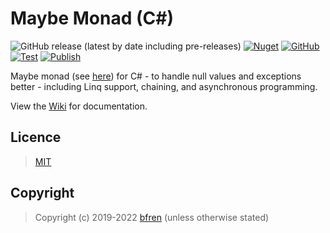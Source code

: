 # Maybe Monad (C#)

![GitHub release (latest by date including pre-releases)](https://img.shields.io/github/v/release/bfren/maybe?include_prereleases&label=Release) [![Nuget](https://img.shields.io/nuget/dt/MaybeF?label=Downloads)](https://www.nuget.org/packages/maybef/) [![GitHub](https://img.shields.io/github/license/bfren/maybe?label=Licence)](https://mit.bfren.dev/2019)<br/>[![Test](https://github.com/bfren/maybe/actions/workflows/test.yml/badge.svg)](https://github.com/bfren/maybe/actions/workflows/test.yml) [![Publish](https://github.com/bfren/maybe/actions/workflows/publish.yml/badge.svg)](https://github.com/bfren/maybe/actions/workflows/publish.yml)

Maybe monad (see [here](https://en.wikipedia.org/wiki/Monad_(functional_programming)#An_example:_Maybe)) for C# - to handle null values and exceptions better - including Linq support, chaining, and asynchronous programming.

View the [Wiki](https://github.com/bfren/maybe/wiki) for documentation.

## Licence

> [MIT](https://mit.bfren.dev/2019)

## Copyright

> Copyright (c) 2019-2022 [bfren](https://bfren.dev) (unless otherwise stated)
